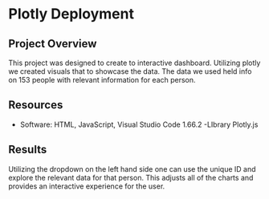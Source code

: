 # Plotly Deployment

## Project Overview
This project was designed to create to interactive dashboard. Utilizing plotly we created visuals that to showcase the data. The data we used held info on 153 people with relevant information for each person.

## Resources
- Software: HTML, JavaScript, Visual Studio Code 1.66.2
-LIbrary Plotly.js

## Results

Utilizing the dropdown on the left hand side one can use the unique ID and explore the relevant data for that person. This adjusts all of the charts and provides an interactive experience for the user.